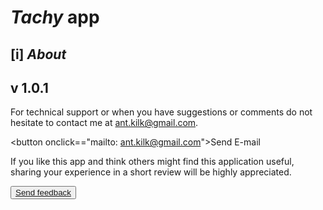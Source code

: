 # *Tachy* app

## [i] *About*

## v 1.0.1

For technical support or when you have suggestions or comments do not hesitate to contact me at [ant.kilk@gmail.com](ant.kilk@gmail.com). 

<button onclick=="mailto: ant.kilk@gmail.com">Send E-mail</button>


If you like this app and think others might find this application useful, sharing your experience in a short review will be highly appreciated.

<button>
<a href="mailto: ant.kilk@gmail.com">Send feedback</a>
</button>

